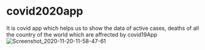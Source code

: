 # covid2020app
It is covid app which helps us to show the data of active cases, deaths of all the country of the world which are affrected by covid19App
![Screenshot_2020-11-20-11-58-47-61](https://user-images.githubusercontent.com/49392229/99767665-86cb7180-2b2b-11eb-9e5b-7294764f807b.png)
